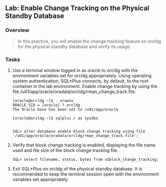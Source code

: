 Lab: Enable Change Tracking on the Physical Standby Database
----------------------------------------------------------------------

### Overview

> In this practice, you will enable the change tracking feature on
> orcldg for the physical standby database and verify its usage.

### Tasks

1.  Use a terminal window logged in as oracle to orcldg with the
    environment variables set for orcldg appropriately. Using operating
    system authentication, SQL\*Plus connects, by default, to the root
    container in the lab environment. Enable change tracking by using
    the file /u01/app/oracle/oradata/orcldg/rman\_change\_track.file.

    ```
    [oracle@orcldg ~]$ . oraenv
    ORACLE_SID = [oracle] ? orcldg
    The Oracle base has been set to /u01/app/oracle 
    
    [oracle@orcldg ~]$ sqlplus / as sysdba


    SQL> alter database enable block change tracking using file '/u01/app/oracle/oradata/orcldg/rman_change_track.file';
    ```


2.  Verify that block change tracking is enabled, displaying the file
    name used and file size of the block change tracking file.

    ```
    SQL> select filename, status, bytes from v$block_change_tracking;
    ```


3.  Exit SQL\*Plus on orcldg of the physical standby database. It is
    recommended to keep the terminal session open with the environment
    variables set appropriately.

